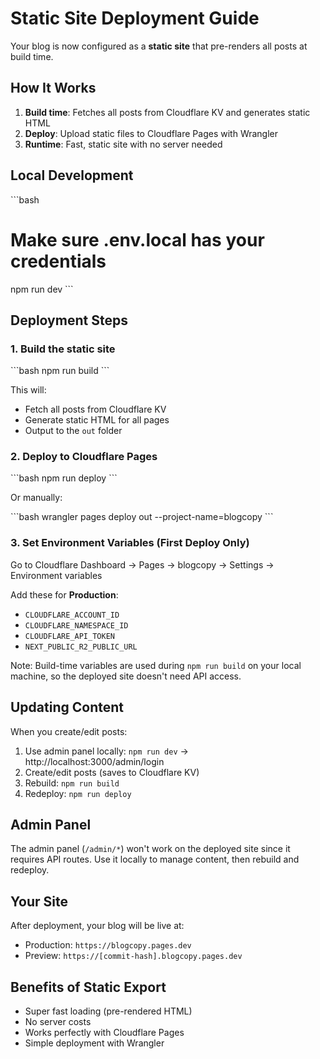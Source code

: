 # Static Site Deployment Guide

Your blog is now configured as a **static site** that pre-renders all posts at build time.

## How It Works

1. **Build time**: Fetches all posts from Cloudflare KV and generates static HTML
2. **Deploy**: Upload static files to Cloudflare Pages with Wrangler
3. **Runtime**: Fast, static site with no server needed

## Local Development

\`\`\`bash
# Make sure .env.local has your credentials
npm run dev
\`\`\`

## Deployment Steps

### 1. Build the static site

\`\`\`bash
npm run build
\`\`\`

This will:
- Fetch all posts from Cloudflare KV
- Generate static HTML for all pages
- Output to the `out` folder

### 2. Deploy to Cloudflare Pages

\`\`\`bash
npm run deploy
\`\`\`

Or manually:

\`\`\`bash
wrangler pages deploy out --project-name=blogcopy
\`\`\`

### 3. Set Environment Variables (First Deploy Only)

Go to Cloudflare Dashboard → Pages → blogcopy → Settings → Environment variables

Add these for **Production**:
- `CLOUDFLARE_ACCOUNT_ID`
- `CLOUDFLARE_NAMESPACE_ID`
- `CLOUDFLARE_API_TOKEN`
- `NEXT_PUBLIC_R2_PUBLIC_URL`

Note: Build-time variables are used during `npm run build` on your local machine, so the deployed site doesn't need API access.

## Updating Content

When you create/edit posts:

1. Use admin panel locally: `npm run dev` → http://localhost:3000/admin/login
2. Create/edit posts (saves to Cloudflare KV)
3. Rebuild: `npm run build`
4. Redeploy: `npm run deploy`

## Admin Panel

The admin panel (`/admin/*`) won't work on the deployed site since it requires API routes. Use it locally to manage content, then rebuild and redeploy.

## Your Site

After deployment, your blog will be live at:
- Production: `https://blogcopy.pages.dev`
- Preview: `https://[commit-hash].blogcopy.pages.dev`

## Benefits of Static Export

- Super fast loading (pre-rendered HTML)
- No server costs
- Works perfectly with Cloudflare Pages
- Simple deployment with Wrangler
</markdown>
